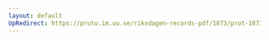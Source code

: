 ```yaml
---
layout: default
UpRedirect: https://pruto.im.uu.se/riksdagen-records-pdf/1873/prot-1873--fk--326/prot-1873--fk--326_029.pdf
---
```

